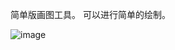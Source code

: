 简单版画图工具。
可以进行简单的绘制。

![image](https://github.com/0NPNM0/drawing_pad/assets/98509588/6aea51f5-5e16-45d8-9e73-5e77a2654205)

